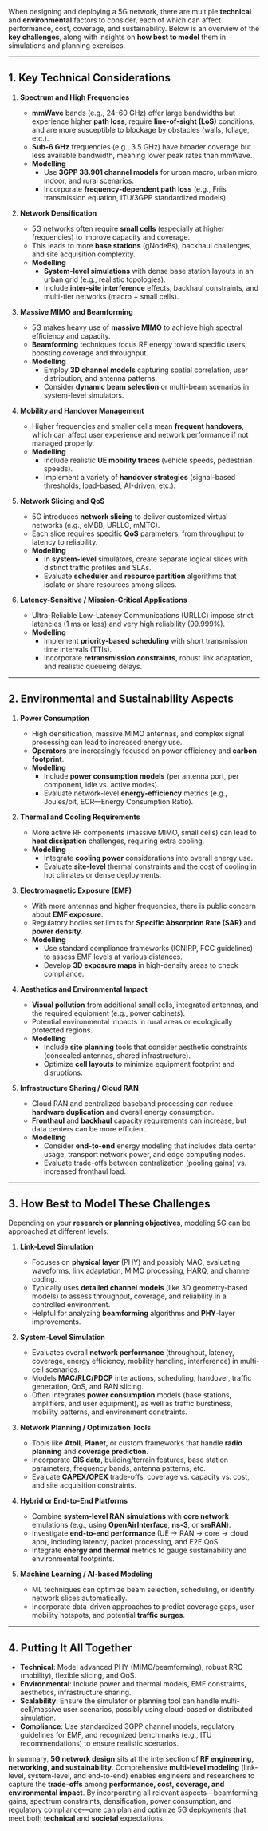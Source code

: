 When designing and deploying a 5G network, there are multiple **technical** and **environmental** factors to consider, each of which can affect performance, cost, coverage, and sustainability. Below is an overview of the **key challenges**, along with insights on **how best to model** them in simulations and planning exercises.

---

## 1. **Key Technical Considerations**

1. **Spectrum and High Frequencies**  
   - **mmWave** bands (e.g., 24–60 GHz) offer large bandwidths but experience higher **path loss**, require **line-of-sight (LoS)** conditions, and are more susceptible to blockage by obstacles (walls, foliage, etc.).  
   - **Sub-6 GHz** frequencies (e.g., 3.5 GHz) have broader coverage but less available bandwidth, meaning lower peak rates than mmWave.  
   - **Modelling**  
     - Use **3GPP 38.901 channel models** for urban macro, urban micro, indoor, and rural scenarios.  
     - Incorporate **frequency-dependent path loss** (e.g., Friis transmission equation, ITU/3GPP standardized models).

2. **Network Densification**  
   - 5G networks often require **small cells** (especially at higher frequencies) to improve capacity and coverage.  
   - This leads to more **base stations** (gNodeBs), backhaul challenges, and site acquisition complexity.  
   - **Modelling**  
     - **System-level simulations** with dense base station layouts in an urban grid (e.g., realistic topologies).  
     - Include **inter-site interference** effects, backhaul constraints, and multi-tier networks (macro + small cells).

3. **Massive MIMO and Beamforming**  
   - 5G makes heavy use of **massive MIMO** to achieve high spectral efficiency and capacity.  
   - **Beamforming** techniques focus RF energy toward specific users, boosting coverage and throughput.  
   - **Modelling**  
     - Employ **3D channel models** capturing spatial correlation, user distribution, and antenna patterns.  
     - Consider **dynamic beam selection** or multi-beam scenarios in system-level simulators.

4. **Mobility and Handover Management**  
   - Higher frequencies and smaller cells mean **frequent handovers**, which can affect user experience and network performance if not managed properly.  
   - **Modelling**  
     - Include realistic **UE mobility traces** (vehicle speeds, pedestrian speeds).  
     - Implement a variety of **handover strategies** (signal-based thresholds, load-based, AI-driven, etc.).

5. **Network Slicing and QoS**  
   - 5G introduces **network slicing** to deliver customized virtual networks (e.g., eMBB, URLLC, mMTC).  
   - Each slice requires specific **QoS** parameters, from throughput to latency to reliability.  
   - **Modelling**  
     - In **system-level** simulators, create separate logical slices with distinct traffic profiles and SLAs.  
     - Evaluate **scheduler** and **resource partition** algorithms that isolate or share resources among slices.

6. **Latency-Sensitive / Mission-Critical Applications**  
   - Ultra-Reliable Low-Latency Communications (URLLC) impose strict latencies (1 ms or less) and very high reliability (99.999%).  
   - **Modelling**  
     - Implement **priority-based scheduling** with short transmission time intervals (TTIs).  
     - Incorporate **retransmission constraints**, robust link adaptation, and realistic queueing delays.

---

## 2. **Environmental and Sustainability Aspects**

1. **Power Consumption**  
   - High densification, massive MIMO antennas, and complex signal processing can lead to increased energy use.  
   - **Operators** are increasingly focused on power efficiency and **carbon footprint**.  
   - **Modelling**  
     - Include **power consumption models** (per antenna port, per component, idle vs. active modes).  
     - Evaluate network-level **energy-efficiency** metrics (e.g., Joules/bit, ECR—Energy Consumption Ratio).

2. **Thermal and Cooling Requirements**  
   - More active RF components (massive MIMO, small cells) can lead to **heat dissipation** challenges, requiring extra cooling.  
   - **Modelling**  
     - Integrate **cooling power** considerations into overall energy use.  
     - Evaluate **site-level** thermal constraints and the cost of cooling in hot climates or dense deployments.

3. **Electromagnetic Exposure (EMF)**  
   - With more antennas and higher frequencies, there is public concern about **EMF exposure**.  
   - Regulatory bodies set limits for **Specific Absorption Rate (SAR)** and **power density**.  
   - **Modelling**  
     - Use standard compliance frameworks (ICNIRP, FCC guidelines) to assess EMF levels at various distances.  
     - Develop **3D exposure maps** in high-density areas to check compliance.

4. **Aesthetics and Environmental Impact**  
   - **Visual pollution** from additional small cells, integrated antennas, and the required equipment (e.g., power cabinets).  
   - Potential environmental impacts in rural areas or ecologically protected regions.  
   - **Modelling**  
     - Include **site planning** tools that consider aesthetic constraints (concealed antennas, shared infrastructure).  
     - Optimize **cell layouts** to minimize equipment footprint and disruptions.

5. **Infrastructure Sharing / Cloud RAN**  
   - Cloud RAN and centralized baseband processing can reduce **hardware duplication** and overall energy consumption.  
   - **Fronthaul** and **backhaul** capacity requirements can increase, but data centers can be more efficient.  
   - **Modelling**  
     - Consider **end-to-end** energy modeling that includes data center usage, transport network power, and edge computing nodes.  
     - Evaluate trade-offs between centralization (pooling gains) vs. increased fronthaul load.

---

## 3. **How Best to Model These Challenges**

Depending on your **research or planning objectives**, modeling 5G can be approached at different levels:

1. **Link-Level Simulation**  
   - Focuses on **physical layer** (PHY) and possibly MAC, evaluating waveforms, link adaptation, MIMO processing, HARQ, and channel coding.  
   - Typically uses **detailed channel models** (like 3D geometry-based models) to assess throughput, coverage, and reliability in a controlled environment.  
   - Helpful for analyzing **beamforming** algorithms and **PHY**-layer improvements.

2. **System-Level Simulation**  
   - Evaluates overall **network performance** (throughput, latency, coverage, energy efficiency, mobility handling, interference) in multi-cell scenarios.  
   - Models **MAC/RLC/PDCP** interactions, scheduling, handover, traffic generation, QoS, and RAN slicing.  
   - Often integrates **power consumption** models (base stations, amplifiers, and user equipment), as well as traffic burstiness, mobility patterns, and environment constraints.

3. **Network Planning / Optimization Tools**  
   - Tools like **Atoll**, **Planet**, or custom frameworks that handle **radio planning** and **coverage prediction**.  
   - Incorporate **GIS data**, building/terrain features, base station parameters, frequency bands, antenna patterns, etc.  
   - Evaluate **CAPEX/OPEX** trade-offs, coverage vs. capacity vs. cost, and site acquisition constraints.

4. **Hybrid or End-to-End Platforms**  
   - Combine **system-level RAN simulations** with **core network** emulations (e.g., using **OpenAirInterface**, **ns-3**, or **srsRAN**).  
   - Investigate **end-to-end performance** (UE -> RAN -> core -> cloud app), including latency, packet processing, and E2E QoS.  
   - Integrate **energy and thermal** metrics to gauge sustainability and environmental footprints.

5. **Machine Learning / AI-based Modeling**  
   - ML techniques can optimize beam selection, scheduling, or identify network slices automatically.  
   - Incorporate data-driven approaches to predict coverage gaps, user mobility hotspots, and potential **traffic surges**.

---

## 4. **Putting It All Together**

- **Technical**: Model advanced PHY (MIMO/beamforming), robust RRC (mobility), flexible slicing, and QoS.  
- **Environmental**: Include power and thermal models, EMF constraints, aesthetics, infrastructure sharing.  
- **Scalability**: Ensure the simulator or planning tool can handle multi-cell/massive user scenarios, possibly using cloud-based or distributed simulation.  
- **Compliance**: Use standardized 3GPP channel models, regulatory guidelines for EMF, and recognized benchmarks (e.g., ITU recommendations) to ensure realistic scenarios.

In summary, **5G network design** sits at the intersection of **RF engineering, networking, and sustainability**. Comprehensive **multi-level modeling** (link-level, system-level, and end-to-end) enables engineers and researchers to capture the **trade-offs** among **performance, cost, coverage, and environmental impact**. By incorporating all relevant aspects—beamforming gains, spectrum constraints, densification, power consumption, and regulatory compliance—one can plan and optimize 5G deployments that meet both **technical** and **societal** expectations.
